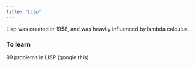 ```yaml
---
title: "Lisp"
---
```


Lisp was created in 1958, and was heavily influenced by lambda calculus.

### To learn
99 problems in LISP (google this)

